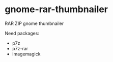 gnome-rar-thumbnailer
=====================

RAR ZIP gnome thumbnailer

Need packages:

* p7z
* p7z-rar
* imagemagick


